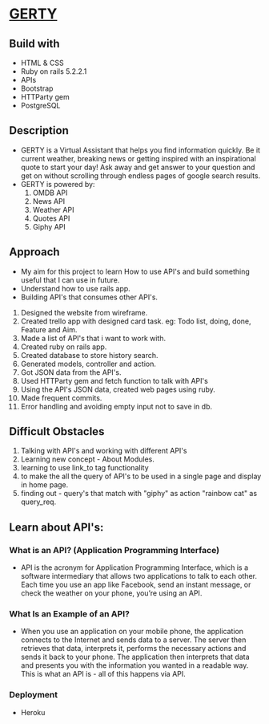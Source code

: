# [GERTY](https://gerty-app-5.herokuapp.com/)

## Build with
- HTML & CSS
- Ruby on rails 5.2.2.1
- APIs
- Bootstrap
- HTTParty gem
- PostgreSQL

## Description
 - GERTY is a Virtual Assistant that helps you find information quickly. Be it current weather,
    breaking news or getting inspired with an inspirational quote to start your day!
    Ask away and get answer to your question and get on without scrolling through endless pages
    of google search results.
 -  GERTY is powered by:
    1. OMDB API
    2. News API
    3. Weather API
    4. Quotes API
    5. Giphy API

## Approach

- My aim for this project to learn How to use API's and build something useful that I can use in future.
- Understand how to use rails app.
- Building API's that consumes other API's.

1. Designed the website from wireframe.
2. Created trello app with designed card task. eg: Todo list, doing, done, Feature and Aim.
3. Made a list of API's that i want to work with.
4. Created ruby on rails app.
5. Created database to store history search.
6. Generated models, controller and action.
7. Got JSON data from the API's.
8. Used HTTParty gem and fetch function to talk with API's
9. Using the API's JSON data, created web pages using ruby.
10. Made frequent commits.
11. Error handling and avoiding empty input not to save in db.

## Difficult Obstacles

1. Talking with API's and working with different API's
2. Learning new concept - About Modules.
3. learning to use link_to tag functionality
4. to make the all the query of API's to be used in a single page and display in home page.
5. finding out - query's that match with "giphy" as action "rainbow cat" as query_req.

## Learn about API's:

### What is an API? (Application Programming Interface)
- API is the acronym for Application Programming Interface, which is a software intermediary that allows two applications to talk to each other. Each time you use an app like Facebook, send an instant message, or check the weather on your phone, you’re using an API.

### What Is an Example of an API?
- When you use an application on your mobile phone, the application connects to the Internet and sends data to a server. The server then retrieves that data, interprets it, performs the necessary actions and sends it back to your phone. The application then interprets that data and presents you with the information you wanted in a readable way. This is what an API is - all of this happens via API.

### Deployment 
- Heroku
